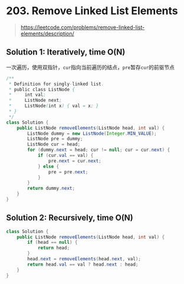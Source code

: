 # 203. Remove Linked List Elements
> https://leetcode.com/problems/remove-linked-list-elements/description/

## Solution 1: Iteratively, time O(N)
一次遍历，使用双指针，`cur`指向当前遍历的结点，`pre`暂存`cur`的前驱节点
```java
/**
 * Definition for singly-linked list.
 * public class ListNode {
 *     int val;
 *     ListNode next;
 *     ListNode(int x) { val = x; }
 * }
 */
class Solution {
    public ListNode removeElements(ListNode head, int val) {
        ListNode dummy = new ListNode(Integer.MIN_VALUE);
        ListNode pre = dummy;
        ListNode cur = head;
        for (dummy.next = head; cur != null; cur = cur.next) {
            if (cur.val == val) {
                pre.next = cur.next;
            } else {
                pre = pre.next;
            }
        }
        return dummy.next;
    }
}
```

## Solution 2: Recursively, time O(N)
```java
class Solution {
    public ListNode removeElements(ListNode head, int val) {
        if (head == null) {
            return head;
        }
        head.next = removeElements(head.next, val);
        return head.val == val ? head.next : head;
    }
}
```
